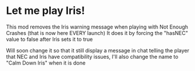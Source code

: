# Let me play Iris!

This mod removes the Iris warning message when playing with Not Enough Crashes (that is now here EVERY launch)
It does it by forcing the "hasNEC" value to false after Iris sets it to true


Will soon change it so that it still display a message in chat telling the player that NEC and Iris have compatibility issues, I'll also change the name to "Calm Down Iris" when it is done
